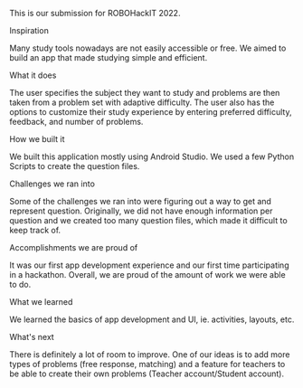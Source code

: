 This is our submission for ROBOHackIT 2022.

Inspiration

Many study tools nowadays are not easily accessible or free. We aimed to build an app that made studying simple and efficient.

What it does

The user specifies the subject they want to study and problems are then taken from a problem set with adaptive difficulty. The user also has the options to customize their study experience by entering preferred difficulty, feedback, and number of problems.

How we built it

We built this application mostly using Android Studio. We used a few Python Scripts to create the question files.

Challenges we ran into

Some of the challenges we ran into were figuring out a way to get and represent question. Originally, we did not have enough information per question and we created too many question files, which made it difficult to keep track of.

Accomplishments we are proud of

It was our first app development experience and our first time participating in a hackathon. Overall, we are proud of the amount of work we were able to do.

What we learned

We learned the basics of app development and UI, ie. activities, layouts, etc.

What's next

There is definitely a lot of room to improve. One of our ideas is to add more types of problems (free response, matching) and a feature for teachers to be able to create their own problems (Teacher account/Student account).
